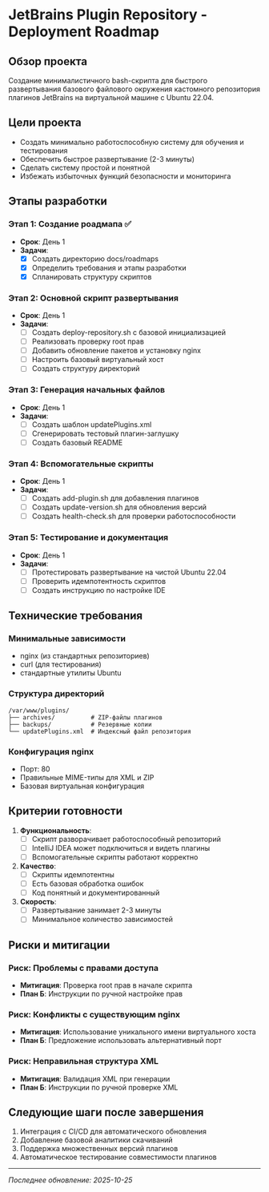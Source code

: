 # JetBrains Plugin Repository - Deployment Roadmap

## Обзор проекта

Создание минималистичного bash-скрипта для быстрого развертывания базового файлового окружения кастомного репозитория плагинов JetBrains на виртуальной машине с Ubuntu 22.04.

## Цели проекта

- Создать минимально работоспособную систему для обучения и тестирования
- Обеспечить быстрое развертывание (2-3 минуты)
- Сделать систему простой и понятной
- Избежать избыточных функций безопасности и мониторинга

## Этапы разработки

### Этап 1: Создание роадмапа ✅
- **Срок**: День 1
- **Задачи**:
  - [x] Создать директорию docs/roadmaps
  - [x] Определить требования и этапы разработки
  - [x] Спланировать структуру скриптов

### Этап 2: Основной скрипт развертывания
- **Срок**: День 1
- **Задачи**:
  - [ ] Создать deploy-repository.sh с базовой инициализацией
  - [ ] Реализовать проверку root прав
  - [ ] Добавить обновление пакетов и установку nginx
  - [ ] Настроить базовый виртуальный хост
  - [ ] Создать структуру директорий

### Этап 3: Генерация начальных файлов
- **Срок**: День 1
- **Задачи**:
  - [ ] Создать шаблон updatePlugins.xml
  - [ ] Сгенерировать тестовый плагин-заглушку
  - [ ] Создать базовый README

### Этап 4: Вспомогательные скрипты
- **Срок**: День 1
- **Задачи**:
  - [ ] Создать add-plugin.sh для добавления плагинов
  - [ ] Создать update-version.sh для обновления версий
  - [ ] Создать health-check.sh для проверки работоспособности

### Этап 5: Тестирование и документация
- **Срок**: День 1
- **Задачи**:
  - [ ] Протестировать развертывание на чистой Ubuntu 22.04
  - [ ] Проверить идемпотентность скриптов
  - [ ] Создать инструкцию по настройке IDE

## Технические требования

### Минимальные зависимости
- nginx (из стандартных репозиториев)
- curl (для тестирования)
- стандартные утилиты Ubuntu

### Структура директорий
```
/var/www/plugins/
├── archives/          # ZIP-файлы плагинов
├── backups/           # Резервные копии
└── updatePlugins.xml  # Индексный файл репозитория
```

### Конфигурация nginx
- Порт: 80
- Правильные MIME-типы для XML и ZIP
- Базовая виртуальная конфигурация

## Критерии готовности

1. **Функциональность**:
   - [ ] Скрипт разворачивает работоспособный репозиторий
   - [ ] IntelliJ IDEA может подключиться и видеть плагины
   - [ ] Вспомогательные скрипты работают корректно

2. **Качество**:
   - [ ] Скрипты идемпотентны
   - [ ] Есть базовая обработка ошибок
   - [ ] Код понятный и документированный

3. **Скорость**:
   - [ ] Развертывание занимает 2-3 минуты
   - [ ] Минимальное количество зависимостей

## Риски и митигации

### Риск: Проблемы с правами доступа
- **Митигация**: Проверка root прав в начале скрипта
- **План Б**: Инструкции по ручной настройке прав

### Риск: Конфликты с существующим nginx
- **Митигация**: Использование уникального имени виртуального хоста
- **План Б**: Предложение использовать альтернативный порт

### Риск: Неправильная структура XML
- **Митигация**: Валидация XML при генерации
- **План Б**: Инструкции по ручной проверке XML

## Следующие шаги после завершения

1. Интеграция с CI/CD для автоматического обновления
2. Добавление базовой аналитики скачиваний
3. Поддержка множественных версий плагинов
4. Автоматическое тестирование совместимости плагинов

---

*Последнее обновление: 2025-10-25*